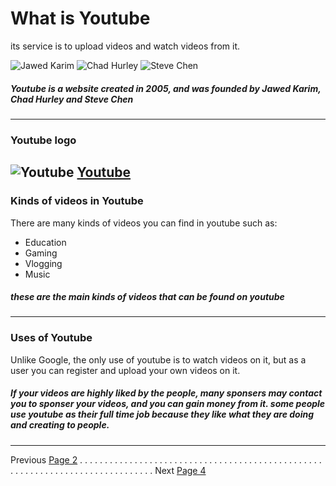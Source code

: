 # What is Youtube 

its service is to upload videos and watch videos from it.  



![Jawed Karim](https://upload.wikimedia.org/wikipedia/commons/2/24/Jawed_Karim_2008.jpg "This is Jawed Karim")
![Chad Hurley](https://live.staticflickr.com/3391/3488879352_610cc5c922_b.jpg "this is Chad Hurley")
![Steve Chen](http://aznews.com.vn/wp-content/uploads/2019/08/ss-696x538.jpg "this is Steve Chen" )
##### Youtube is a website created in *2005*, and was founded by Jawed Karim, Chad Hurley and Steve Chen
---

### Youtube logo
![Youtube](https://image.businessinsider.com/59a59a8d79bbfd1d008b601a?width=1200&format=jpeg)
[Youtube](https://www.youtube.com/)
---

### Kinds of videos in Youtube
There are many kinds of videos you can find in youtube such as:
* Education
* Gaming
* Vlogging 
* Music 

##### these are the main kinds of videos that can be found on youtube
---

### Uses of Youtube
Unlike Google, the only use of youtube is to watch videos on it, but as a user you can register and upload your own videos on it.

##### If your videos are highly liked by the people, many sponsers may contact you to sponser your videos, and you can gain money from it. some people use youtube as their full time job because they like what they are doing and creating to people. 
---


Previous [Page 2](https://github.com/YousifAlSaeed/FinalProject/blob/master/Page2.md) . . . . . . . . . . . . . . . . . . . . . . . . . . . . . . . . . . . . . . . . . . . . . . . . . . . . . . . . . . . . . . . . . . . . . . . . . . . . . . Next [Page 4](https://github.com/YousifAlSaeed/FinalProject/blob/master/Page4.md)
